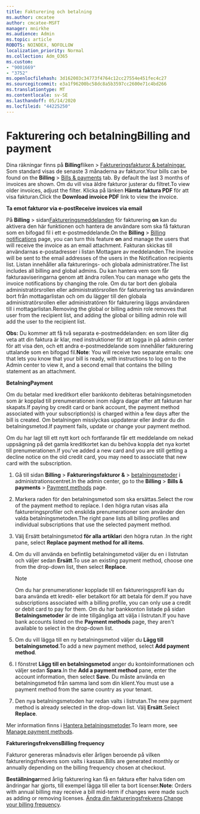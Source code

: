 ```yaml
---
title: Fakturering och betalning
ms.author: cmcatee
author: cmcatee-MSFT
manager: mnirkhe
ms.audience: Admin
ms.topic: article
ROBOTS: NOINDEX, NOFOLLOW
localization_priority: Normal
ms.collection: Adm_O365
ms.custom:
- "9001669"
- "3752"
ms.openlocfilehash: 3d162003c34773f4764c12cc27554e451fec4c27
ms.sourcegitcommit: e3a1f96200bc58dc8a5b3597cc2600e71c4bd266
ms.translationtype: MT
ms.contentlocale: sv-SE
ms.lasthandoff: 05/14/2020
ms.locfileid: "44225250"
---
```

# <a name="billing-and-payment"></a><span data-ttu-id="c536b-102">Fakturering och betalning</span><span class="sxs-lookup"><span data-stu-id="c536b-102">Billing and payment</span></span>

<span data-ttu-id="c536b-103">Dina räkningar finns på **Billing**fliken  >  [Faktureringsfakturor & betalningar.](https://go.microsoft.com/fwlink/p/?linkid=848039)  Som standard visas de senaste 3 månaderna av fakturor.</span><span class="sxs-lookup"><span data-stu-id="c536b-103">Your bills can be found on the **Billing** > [Bills & payments](https://go.microsoft.com/fwlink/p/?linkid=848039) tab.  By default the last 3 months of invoices are shown.</span></span>  <span data-ttu-id="c536b-104">Om du vill visa äldre fakturor justerar du filtret.</span><span class="sxs-lookup"><span data-stu-id="c536b-104">To view older invoices, adjust the filter.</span></span>  <span data-ttu-id="c536b-105">Klicka på länken **Hämta faktura PDF** för att visa fakturan.</span><span class="sxs-lookup"><span data-stu-id="c536b-105">Click the **Download invoice PDF** link to view the invoice.</span></span>

<span data-ttu-id="c536b-106">**Ta emot fakturor via e-post**</span><span class="sxs-lookup"><span data-stu-id="c536b-106">**Receive invoices via email**</span></span>

<span data-ttu-id="c536b-107">På **Billing**  >  sidan[Faktureringsmeddelanden](https://go.microsoft.com/fwlink/p/?linkid=853212) för fakturering **on** kan du aktivera den här funktionen och hantera de användare som ska få fakturan som en bifogad fil i ett e-postmeddelande.</span><span class="sxs-lookup"><span data-stu-id="c536b-107">On the **Billing** > [Billing notifications](https://go.microsoft.com/fwlink/p/?linkid=853212) page, you can turn this feature **on** and manage the users that will receive the invoice as an email attachment.</span></span> <span data-ttu-id="c536b-108">Fakturan skickas till användarnas e-postadresser i listan Mottagare av meddelanden.</span><span class="sxs-lookup"><span data-stu-id="c536b-108">The invoice will be sent to the email addresses of the users in the Notification recipients list.</span></span> <span data-ttu-id="c536b-109">Listan innehåller alla fakturerings- och globala administratörer.</span><span class="sxs-lookup"><span data-stu-id="c536b-109">The list includes all billing and global admins.</span></span>  <span data-ttu-id="c536b-110">Du kan hantera vem som får fakturaaviseringarna genom att ändra rollen.</span><span class="sxs-lookup"><span data-stu-id="c536b-110">You can manage who gets the invoice notifications by changing the role.</span></span>  <span data-ttu-id="c536b-111">Om du tar bort den globala administratörsrollen eller administratörsrollen för fakturering tas användaren bort från mottagarlistan och om du lägger till den globala administratörsrollen eller administratören för fakturering läggs användaren till i mottagarlistan.</span><span class="sxs-lookup"><span data-stu-id="c536b-111">Removing the global or billing admin role removes that user from the recipient list, and adding the global or billing admin role will add the user to the recipient list.</span></span>

<span data-ttu-id="c536b-112">**Obs:** Du kommer att få två separata e-postmeddelanden: en som låter dig veta att din faktura är klar, med instruktioner för att logga in på admin center för att visa den, och ett andra e-postmeddelande som innehåller fakturering uttalande som en bifogad fil.</span><span class="sxs-lookup"><span data-stu-id="c536b-112">**Note**: You will receive two separate emails: one that lets you know that your bill is ready, with instructions to log on to the Admin center to view it, and a second email that contains the billing statement as an attachment.</span></span>

<span data-ttu-id="c536b-113">**Betalning**</span><span class="sxs-lookup"><span data-stu-id="c536b-113">**Payment**</span></span>

<span data-ttu-id="c536b-114">Om du betalar med kreditkort eller bankkonto debiteras betalningsmetoden som är kopplad till prenumerationen inom några dagar efter att fakturan har skapats.</span><span class="sxs-lookup"><span data-stu-id="c536b-114">If paying by credit card or bank account, the payment method associated with your subscription(s) is charged within a few days after the bill is created.</span></span> <span data-ttu-id="c536b-115">Om betalningen misslyckas uppdaterar eller ändrar du din betalningsmetod.</span><span class="sxs-lookup"><span data-stu-id="c536b-115">If payment fails, update or change your payment method.</span></span>

<span data-ttu-id="c536b-116">Om du har lagt till ett nytt kort och fortfarande får ett meddelande om nekad uppsägning på det gamla kreditkortet kan du behöva koppla det nya kortet till prenumerationen.</span><span class="sxs-lookup"><span data-stu-id="c536b-116">If you've added a new card and you are still getting a decline notice on the old credit card, you may need to associate that new card with the subscription.</span></span>

1. <span data-ttu-id="c536b-117">Gå till sidan **Billing**  >  **Faktureringsfakturor &**  >  [betalningsmetoder](https://go.microsoft.com/fwlink/p/?linkid=2018806) i administrationscentret.</span><span class="sxs-lookup"><span data-stu-id="c536b-117">In the admin center, go to the **Billing** > **Bills & payments** > [Payment methods](https://go.microsoft.com/fwlink/p/?linkid=2018806) page.</span></span>

2. <span data-ttu-id="c536b-118">Markera raden för den betalningsmetod som ska ersättas.</span><span class="sxs-lookup"><span data-stu-id="c536b-118">Select the row of the payment method to replace.</span></span> <span data-ttu-id="c536b-119">I den högra rutan visas alla faktureringsprofiler och enskilda prenumerationer som använder den valda betalningsmetoden.</span><span class="sxs-lookup"><span data-stu-id="c536b-119">The right pane lists all billing profiles and individual subscriptions that use the selected payment method.</span></span>

3. <span data-ttu-id="c536b-120">Välj Ersätt betalningsmetod **för alla artiklar**i den högra rutan .</span><span class="sxs-lookup"><span data-stu-id="c536b-120">In the right pane, select **Replace payment method for all items**.</span></span>

4. <span data-ttu-id="c536b-121">Om du vill använda en befintlig betalningsmetod väljer du en i listrutan och väljer sedan **Ersätt**.</span><span class="sxs-lookup"><span data-stu-id="c536b-121">To use an existing payment method, choose one from the drop-down list, then select **Replace**.</span></span>

    > [!NOTE]
    > <span data-ttu-id="c536b-122">Om du har prenumerationer kopplade till en faktureringsprofil kan du bara använda ett kredit- eller betalkort för att betala för dem.</span><span class="sxs-lookup"><span data-stu-id="c536b-122">If you have subscriptions associated with a billing profile, you can only use a credit or debit card to pay for them.</span></span> <span data-ttu-id="c536b-123">Om du har bankkonton listade på sidan **Betalningsmetoder** är de inte tillgängliga att välja i listrutan.</span><span class="sxs-lookup"><span data-stu-id="c536b-123">If you have bank accounts listed on the **Payment methods** page, they aren't available to select in the drop-down list.</span></span>

5. <span data-ttu-id="c536b-124">Om du vill lägga till en ny betalningsmetod väljer du **Lägg till betalningsmetod**.</span><span class="sxs-lookup"><span data-stu-id="c536b-124">To add a new payment method, select **Add payment method**.</span></span>

6. <span data-ttu-id="c536b-125">I fönstret **Lägg till en betalningsmetod** anger du kontoinformationen och väljer sedan **Spara**.</span><span class="sxs-lookup"><span data-stu-id="c536b-125">In the **Add a payment method** pane, enter the account information, then select **Save**.</span></span> <span data-ttu-id="c536b-126">Du måste använda en betalningsmetod från samma land som din klient.</span><span class="sxs-lookup"><span data-stu-id="c536b-126">You must use a payment method from the same country as your tenant.</span></span>

7. <span data-ttu-id="c536b-127">Den nya betalningsmetoden har redan valts i listrutan.</span><span class="sxs-lookup"><span data-stu-id="c536b-127">The new payment method is already selected in the drop-down list.</span></span> <span data-ttu-id="c536b-128">Välj **Ersätt**.</span><span class="sxs-lookup"><span data-stu-id="c536b-128">Select **Replace**.</span></span>

<span data-ttu-id="c536b-129">Mer information finns i [Hantera betalningsmetoder](https://docs.microsoft.com/microsoft-365/commerce/billing-and-payments/manage-payment-methods).</span><span class="sxs-lookup"><span data-stu-id="c536b-129">To learn more, see [Manage payment methods](https://docs.microsoft.com/microsoft-365/commerce/billing-and-payments/manage-payment-methods).</span></span>

<span data-ttu-id="c536b-130">**Faktureringsfrekvens**</span><span class="sxs-lookup"><span data-stu-id="c536b-130">**Billing frequency**</span></span>

<span data-ttu-id="c536b-131">Fakturor genereras månadsvis eller årligen beroende på vilken faktureringsfrekvens som valts i kassan.</span><span class="sxs-lookup"><span data-stu-id="c536b-131">Bills are generated monthly or annually depending on the billing frequency chosen at checkout.</span></span>  

<span data-ttu-id="c536b-132">**Beställningar**med årlig fakturering kan få en faktura efter halva tiden om ändringar har gjorts, till exempel lägga till eller ta bort licenser.</span><span class="sxs-lookup"><span data-stu-id="c536b-132">**Note**: Orders with annual billing may receive a bill mid-term if changes were made such as adding or removing licenses.</span></span> <span data-ttu-id="c536b-133">[Ändra din faktureringsfrekvens](https://docs.microsoft.com/microsoft-365/commerce/billing-and-payments/change-payment-frequency).</span><span class="sxs-lookup"><span data-stu-id="c536b-133">[Change your billing frequency](https://docs.microsoft.com/microsoft-365/commerce/billing-and-payments/change-payment-frequency).</span></span>
